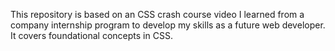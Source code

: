 This repository is based on an CSS crash course video I learned from a company internship program to develop my skills as a future web developer. It covers foundational concepts in CSS.
